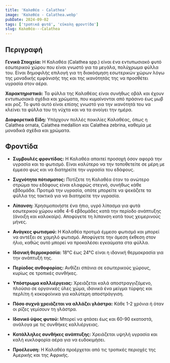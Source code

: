 ```yaml
---
title: 'Καλαθέα - Calathea'
image: 'Καλαθέα - Calathea.webp'
pubDate: 2024-09-02
tags: ['τροπικά φυτά', 'εύκολη φροντίδα']
slug: Καλαθέα---Calathea
---
```


**Περιγραφή**
----------------
**Γενικά Στοιχεία:**
Η Καλαθέα (Calathea spp.) είναι ένα εντυπωσιακό φυτό εσωτερικού χώρου που είναι γνωστό για τα μεγάλα, πολύχρωμα φύλλα του. Είναι δημοφιλής επιλογή για τη διακόσμηση εσωτερικών χώρων λόγω της μοναδικής εμφάνισής της και της ικανότητάς της να προσθέτει υγρασία στον αέρα.

**Χαρακτηριστικά:**
Τα φύλλα της Καλαθέας είναι συνήθως οβάλ και έχουν εντυπωσιακά σχέδια και χρώματα, που κυμαίνονται από πράσινο έως μωβ και ροζ. Το φυτό αυτό είναι επίσης γνωστό για την ικανότητά του να κλείνει τα φύλλα του τη νύχτα και να τα ανοίγει την ημέρα.

**Διαφορετικά Είδη:**
Υπάρχουν πολλές ποικιλίες Καλαθέας, όπως η Calathea ornata, Calathea medallion και Calathea zebrina, καθεμία με μοναδικά σχέδια και χρώματα.

**Φροντίδα**
--------------
* **Συμβουλές φροντίδας:** 
  Η Καλαθέα απαιτεί προσοχή όσον αφορά την υγρασία και το φωτισμό. Είναι καλύτερο να την τοποθετείτε σε μέρη με έμμεσο φως και να διατηρείτε την υγρασία του εδάφους.

* **Συχνότητα πότισματος:** 
  Ποτίζετε τη Καλαθέα όταν το ανώτερο στρώμα του εδάφους είναι ελαφρώς στεγνό, συνήθως κάθε εβδομάδα. Προτιμά την υγρασία, οπότε μπορείτε να ψεκάζετε τα φύλλα της τακτικά για να διατηρείτε την υγρασία.

* **Λίπανση:** 
  Χρησιμοποιήστε ένα ήπιο, υγρό λίπασμα για φυτά εσωτερικού χώρου κάθε 4-6 εβδομάδες κατά την περίοδο ανάπτυξης (άνοιξη και καλοκαίρι). Αποφύγετε τη λίπανση κατά τους χειμερινούς μήνες.

* **Ανάγκες φωτισμού:** 
  Η Καλαθέα προτιμά έμμεσο φωτισμό και μπορεί να αντέξει σε χαμηλό φωτισμό. Αποφύγετε την άμεση έκθεση στον ήλιο, καθώς αυτό μπορεί να προκαλέσει εγκαύματα στα φύλλα.

* **Ιδανική θερμοκρασία:** 
  18°C έως 24°C είναι η ιδανική θερμοκρασία για την ανάπτυξή της.

* **Περίοδος ανθοφορίας:**
  Ανθίζει σπάνια σε εσωτερικούς χώρους, κυρίως σε τροπικές συνθήκες.

* **Υπόστρωμα καλλιέργειας:**
  Χρειάζεται καλά αποστραγγιζόμενο, πλούσιο σε οργανικές ύλες χώμα, ιδανικά ένα μείγμα τύρφης και περλίτη ή κοκοφοίνικα για καλύτερη αποστράγγιση.

* **Πόσο συχνά χρειάζεται να αλλάζει γλάστρα:** 
  Κάθε 1-2 χρόνια ή όταν οι ρίζες γεμίσουν τη γλάστρα.

* **Ιδανικό ύψος φυτού:** 
  Μπορεί να φτάσει έως και 60-90 εκατοστά, ανάλογα με τις συνθήκες καλλιέργειας.

* **Κατάλληλες συνθήκες ανάπτυξης:** 
  Χρειάζεται υψηλή υγρασία και καλή κυκλοφορία αέρα για να ευδοκιμήσει.

* **Προέλευση:**
  Η Καλαθέα προέρχεται από τις τροπικές περιοχές της Αμερικής και της Αφρικής.